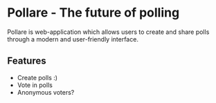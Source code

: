 # Pollare - The future of polling
Pollare is web-application which allows users to create and share polls through a modern and user-friendly interface.

## Features
* Create polls :)
* Vote in polls
* Anonymous voters?

